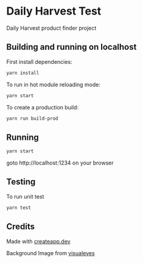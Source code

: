 # Daily Harvest Test

Daily Harvest product finder project

## Building and running on localhost

First install dependencies:

```sh
yarn install
```

To run in hot module reloading mode:

```sh
yarn start
```

To create a production build:

```sh
yarn run build-prod
```

## Running

```sh
yarn start
```

goto
http://localhost:1234
on your browser

## Testing

To run unit test

```sh
yarn test
```

## Credits

Made with [createapp.dev](https://createapp.dev/)

Background Image from [visualeyes](https://www.visualeyes-international.com/)
